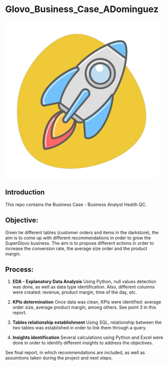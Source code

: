 # Glovo_Business_Case_ADominguez
![img](https://github.com/adominguez033/Business_Case_ADA/blob/main/Images/Cohete.png)


## Introduction

This repo contains the Business Case - Business Analyst Health QC.


## Objective:
Given tw different tables (customer orders and items in the darkstore), the aim is to come up with different recommendations in order to grow the SuperGlovo business.
The aim is to propose different actions in order to increase the conversion rate, the average size order and the product margin.

## Process:

1. **EDA - Explanatory Data Analysis** 
Using Python, null values detection was done, as well as data type identification. Also, different columns were created: revenue, product margin, time of the day, etc.

1. **KPIs determination**
Once data was clean, KPIs were identified: average order size, average product margin, among others. See point 3 in this report.

1. **Tables relationship establishment**
Using SQL, relationship between the two tables was established in order to link them through a query.

1. **Insights identification**
Several calculations using Python and Excel were done in order to identify different insights to address the objectives.


See final report, in which recommendations are included, as well as assumtions taken during the project and next steps.
